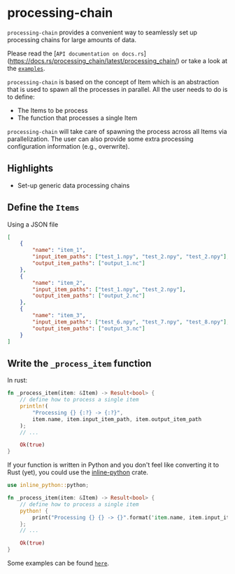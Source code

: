 # processing-chain

`processing-chain` provides a convenient way to seamlessly set up processing
chains for large amounts of data.

Please read the [`API documentation on docs.rs`] (https://docs.rs/processing_chain/latest/processing_chain/)
or take a look at the [`examples`](https://github.com/giorgiosavastano/process/tree/main/examples).

`processing-chain` is based on the concept of Item which is an abstraction that is used to spawn all the processes in parallel. All the user needs to do is to define:

- The Items to be process
- The function that processes a single Item

`processing-chain` will take care of spawning the process across all Items via parallelization.
The user can also provide some extra processing configuration information (e.g., overwrite).

## Highlights

- Set-up generic data processing chains

## Define the `Items`

Using a JSON file
```json
[
    {
        "name": "item_1",
        "input_item_paths": ["test_1.npy", "test_2.npy", "test_2.npy"],
        "output_item_paths": ["output_1.nc"]
    },
    {
        "name": "item_2",
        "input_item_paths": ["test_1.npy", "test_2.npy"],
        "output_item_paths": ["output_2.nc"]
    },
    {
        "name": "item_3",
        "input_item_paths": ["test_6.npy", "test_7.npy", "test_8.npy"],
        "output_item_paths": ["output_3.nc"]
    }
]
```

## Write the `_process_item` function

In rust:
```rust
fn _process_item(item: &Item) -> Result<bool> {
    // define how to process a single item
    println!(
        "Processing {} {:?} -> {:?}",
        item.name, item.input_item_path, item.output_item_path
    );
    // ...

    Ok(true)
}
```
If your function is written in Python and you don't feel like converting it to Rust (yet), you could use the [inline-python](https://crates.io/crates/inline-python) crate.
```rust
use inline_python::python;

fn _process_item(item: &Item) -> Result<bool> {
    // define how to process a single item
    python! {
        print("Processing {} {} -> {}".format('item.name, item.input_item_path, item.output_item_path))
	};
    // ...

    Ok(true)
}
```
Some examples can be found [`here`](https://github.com/giorgiosavastano/process/blob/main/examples).
